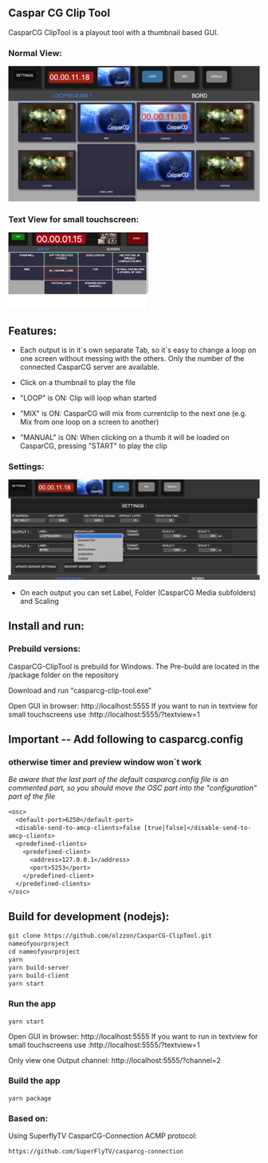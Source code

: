## Caspar CG Clip Tool

CasparCG ClipTool is a playout tool with a thumbnail based GUI.

### Normal View:

<img src="docs/images/main-view.png">

### Text View for small touchscreen:

<img src="docs/images/text-view.png" height="152">

## Features:

-   Each output is in it´s own separate Tab, so it´s easy to change a loop on one screen without messing with the others. Only the number of the connected CasparCG server are available.

-   Click on a thumbnail to play the file

-   "LOOP" is ON: Clip will loop whan started

-   "MIX" is ON: CasparCG will mix from currentclip to the next one (e.g. Mix from one loop on a screen to another)

-   "MANUAL" is ON: When clicking on a thumb it will be loaded on CasparCG, pressing "START" to play the clip

### Settings:

<img src="docs/images/settings.png">

-   On each output you can set Label, Folder (CasparCG Media subfolders) and Scaling

## Install and run:

### Prebuild versions:

CasparCG-ClipTool is prebuild for Windows. The Pre-build are located in the /package folder on the repository

Download and run "casparcg-clip-tool.exe"

Open GUI in browser: http://localhost:5555
If you want to run in textview for small touchscreens use :http://localhost:5555/?textview=1

## Important -- Add following to casparcg.config

### otherwise timer and preview window won´t work

_Be aware that the last part of the default casparcg.config file is an commented part, so you should move the OSC part into the "configuration" part of the file_

```
<osc>
  <default-port>6250</default-port>
  <disable-send-to-amcp-clients>false [true|false]</disable-send-to-amcp-clients>
  <predefined-clients>
    <predefined-client>
      <address>127.0.0.1</address>
      <port>5253</port>
    </predefined-client>
  </predefined-clients>
</osc>
```

## Build for development (nodejs):

```
git clone https://github.com/olzzon/CasparCG-ClipTool.git nameofyourproject
cd nameofyourproject
yarn
yarn build-server
yarn build-client
yarn start
```

### Run the app

```
yarn start
```

Open GUI in browser: http://localhost:5555
If you want to run in textview for small touchscreens use :http://localhost:5555/?textview=1

Only view one Output channel: http://localhost:5555/?channel=2

### Build the app

```
yarn package
```

### Based on:

Using SuperflyTV CasparCG-Connection ACMP protocol:

```
https://github.com/SuperFlyTV/casparcg-connection
```
